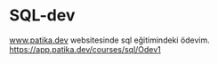 # SQL-dev
www.patika.dev websitesinde sql eğitimindeki ödevim.
https://app.patika.dev/courses/sql/Odev1

